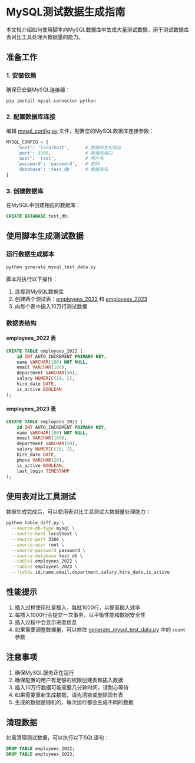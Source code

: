# MySQL测试数据生成指南

本文档介绍如何使用脚本向MySQL数据库中生成大量测试数据，用于测试数据库表对比工具处理大数据量的能力。

## 准备工作

### 1. 安装依赖

确保已安装MySQL连接器：

```bash
pip install mysql-connector-python
```

### 2. 配置数据库连接

编辑 [mysql_config.py](file:///c%3A/Users/25404/diffTableTool/mysql_config.py) 文件，配置您的MySQL数据库连接参数：

```python
MYSQL_CONFIG = {
    'host': 'localhost',      # 数据库主机地址
    'port': 3306,             # 数据库端口
    'user': 'root',           # 用户名
    'password': 'password',   # 密码
    'database': 'test_db'     # 数据库名
}
```

### 3. 创建数据库

在MySQL中创建相应的数据库：

```sql
CREATE DATABASE test_db;
```

## 使用脚本生成测试数据

### 运行数据生成脚本

```bash
python generate_mysql_test_data.py
```

脚本将执行以下操作：
1. 连接到MySQL数据库
2. 创建两个测试表：[employees_2022](file:///c%3A/Users/25404/diffTableTool/tests/TEST_DATABASE.md#L25-L33) 和 [employees_2023](file:///c%3A/Users/25404/diffTableTool/tests/TEST_DATABASE.md#L35-L45)
3. 向每个表中插入10万行测试数据

### 数据表结构

#### employees_2022 表
```sql
CREATE TABLE employees_2022 (
    id INT AUTO_INCREMENT PRIMARY KEY,
    name VARCHAR(100) NOT NULL,
    email VARCHAR(100),
    department VARCHAR(50),
    salary NUMERIC(10, 2),
    hire_date DATE,
    is_active BOOLEAN
);
```

#### employees_2023 表
```sql
CREATE TABLE employees_2023 (
    id INT AUTO_INCREMENT PRIMARY KEY,
    name VARCHAR(100) NOT NULL,
    email VARCHAR(100),
    department VARCHAR(50),
    salary NUMERIC(10, 2),
    hire_date DATE,
    phone VARCHAR(20),
    is_active BOOLEAN,
    last_login TIMESTAMP
);
```

## 使用表对比工具测试

数据生成完成后，可以使用表对比工具测试大数据量处理能力：

```bash
python table_diff.py \
  --source-db-type mysql \
  --source-host localhost \
  --source-port 3306 \
  --source-user root \
  --source-password password \
  --source-database test_db \
  --table1 employees_2022 \
  --table2 employees_2023 \
  --fields id,name,email,department,salary,hire_date,is_active
```

## 性能提示

1. 插入过程使用批量插入，每批1000行，以提高插入效率
2. 每插入1000行会提交一次事务，以平衡性能和数据安全性
3. 插入过程中会显示进度信息
4. 如果需要调整数据量，可以修改 [generate_mysql_test_data.py](file:///c%3A/Users/25404/diffTableTool/generate_mysql_test_data.py) 中的 `count` 参数

## 注意事项

1. 确保MySQL服务正在运行
2. 确保配置的用户有足够的权限创建表和插入数据
3. 插入10万行数据可能需要几分钟时间，请耐心等待
4. 如果需要重新生成数据，请先清空或删除现有表
5. 生成的数据是随机的，每次运行都会生成不同的数据

## 清理数据

如需清理测试数据，可以执行以下SQL语句：

```sql
DROP TABLE employees_2022;
DROP TABLE employees_2023;
```
